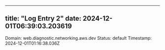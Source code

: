 
---
title: "Log Entry 2"
date: 2024-12-01T06:39:03.203619
---

Domain: web.diagnostic.networking.aws.dev
Status: default
Timestamp: 2024-12-01T01:16:38.036Z
